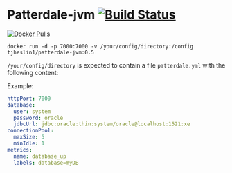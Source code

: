 # Patterdale-jvm [![Build Status](https://travis-ci.org/tjheslin1/Patterdale-jvm.svg?branch=master)](https://travis-ci.org/tjheslin1/Patterdale-jvm)

[![Docker Pulls](https://img.shields.io/docker/pulls/tjheslin1/patterdale-jvm.svg?maxAge=604800)](https://hub.docker.com/r/tjheslin1/patterdale-jvm/)

`docker run -d -p 7000:7000 -v /your/config/directory:/config tjheslin1/patterdale-jvm:0.5`

`/your/config/directory` is expected to contain a file `patterdale.yml` with the following content:

Example:
```yml
httpPort: 7000
database:
  user: system
  password: oracle
  jdbcUrl: jdbc:oracle:thin:system/oracle@localhost:1521:xe
connectionPool:
  maxSize: 5
  minIdle: 1
metrics:
  name: database_up
  labels: database=myDB
```